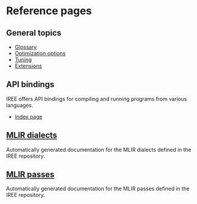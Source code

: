 # Reference pages

## General topics

* [Glossary](./glossary.md)
* [Optimization options](./optimization-options.md)
* [Tuning](./tuning.md)
* [Extensions](./extensions.md)

## API bindings

IREE offers API bindings for compiling and running programs from various
languages.

* [Index page](./bindings/index.md)

## [MLIR dialects](./mlir-dialects/index.md)

Automatically generated documentation for the MLIR dialects defined in the IREE
repository.

## [MLIR passes](./mlir-passes/index.md)

Automatically generated documentation for the MLIR passes defined in the IREE
repository.

